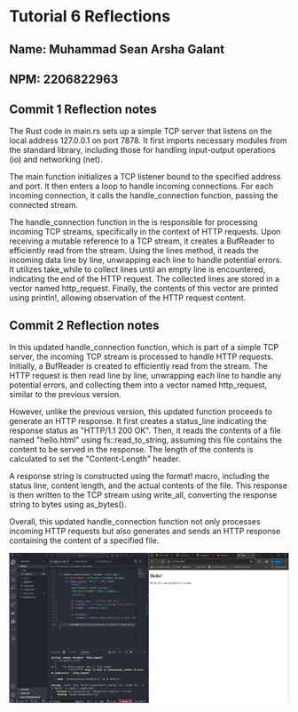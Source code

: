 # Tutorial 6 Reflections
## Name: Muhammad Sean Arsha Galant
## NPM: 2206822963

## Commit 1 Reflection notes

The Rust code in main.rs sets up a simple TCP server that listens on the local address 127.0.0.1 on port 7878. It first imports necessary modules from the standard library, including those for handling input-output operations (io) and networking (net).

The main function initializes a TCP listener bound to the specified address and port. It then enters a loop to handle incoming connections. For each incoming connection, it calls the handle_connection function, passing the connected stream.

The handle_connection function in the is responsible for processing incoming TCP streams, specifically in the context of HTTP requests. Upon receiving a mutable reference to a TCP stream, it creates a BufReader to efficiently read from the stream. Using the lines method, it reads the incoming data line by line, unwrapping each line to handle potential errors. It utilizes take_while to collect lines until an empty line is encountered, indicating the end of the HTTP request. The collected lines are stored in a vector named http_request. Finally, the contents of this vector are printed using println!, allowing observation of the HTTP request content.

## Commit 2 Reflection notes

In this updated handle_connection function, which is part of a simple TCP server, the incoming TCP stream is processed to handle HTTP requests. Initially, a BufReader is created to efficiently read from the stream. The HTTP request is then read line by line, unwrapping each line to handle any potential errors, and collecting them into a vector named http_request, similar to the previous version.

However, unlike the previous version, this updated function proceeds to generate an HTTP response. It first creates a status_line indicating the response status as "HTTP/1.1 200 OK". Then, it reads the contents of a file named "hello.html" using fs::read_to_string, assuming this file contains the content to be served in the response. The length of the contents is calculated to set the "Content-Length" header.

A response string is constructed using the format! macro, including the status line, content length, and the actual contents of the file. This response is then written to the TCP stream using write_all, converting the response string to bytes using as_bytes().

Overall, this updated handle_connection function not only processes incoming HTTP requests but also generates and sends an HTTP response containing the content of a specified file.

![Commit 2 screen capture](/assets/images/commit2.png)